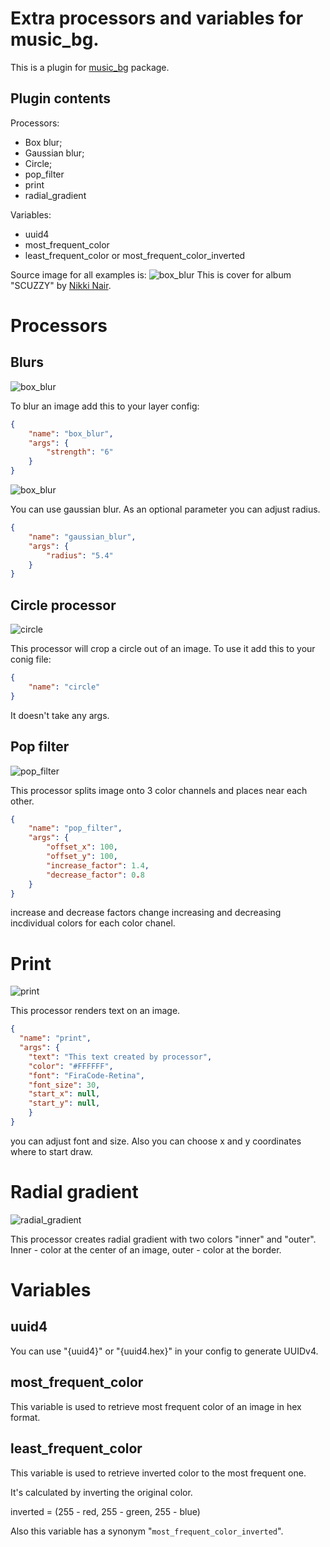 # Extra processors and variables for music_bg.

This is a plugin for [music_bg](https://github.com/music-bg/music_bg) package.

## Plugin contents

Processors:
* Box blur;
* Gaussian blur;
* Circle;
* pop_filter
* print
* radial_gradient

Variables:
* uuid4
* most_frequent_color
* least_frequent_color or most_frequent_color_inverted


Source image for all examples is:
![box_blur](https://raw.githubusercontent.com/music-bg/music_bg_extra/master/images/src.png)
This is cover for album "SCUZZY" by [Nikki Nair](https://open.spotify.com/artist/27JCep1zDO3K8GY50trDo6?si=sQZBGPUGSByvyzZY45AduA&dl_branch=1).

# Processors
## Blurs

![box_blur](https://raw.githubusercontent.com/music-bg/music_bg_extra/master/images/box_blur.png)

To blur an image add this to your layer config:
```json
{
    "name": "box_blur",
    "args": {
        "strength": "6"
    }
}
```

![box_blur](https://raw.githubusercontent.com/music-bg/music_bg_extra/master/images/gaussian_blur.png)

You can use gaussian blur.
As an optional parameter you
can adjust radius.
```json
{
    "name": "gaussian_blur",
    "args": {
        "radius": "5.4"
    }
}
```

## Circle processor

![circle](https://raw.githubusercontent.com/music-bg/music_bg_extra/master/images/circle.png)

This processor will crop a circle
out of an image.
To use it add this to your conig file:
```json
{
    "name": "circle"
}
```

It doesn't take any args.

## Pop filter

![pop_filter](https://raw.githubusercontent.com/music-bg/music_bg_extra/master/images/pop_filter.png)

This processor splits image onto 3 color channels and places near each other.

```json
{
    "name": "pop_filter",
    "args": {
        "offset_x": 100,
        "offset_y": 100,
        "increase_factor": 1.4,
        "decrease_factor": 0.8
    }
}
```
increase and decrease factors change
increasing and decreasing incdividual colors for each color chanel.

# Print

![print](https://raw.githubusercontent.com/music-bg/music_bg_extra/master/images/print_processor.png)

This processor renders text on an image.

```json
{
  "name": "print",
  "args": {
    "text": "This text created by processor",
    "color": "#FFFFFF",
    "font": "FiraCode-Retina",
    "font_size": 30,
    "start_x": null,
    "start_y": null,
    }
}
```

you can adjust font and size.
Also you can choose x and y coordinates where to
start draw.


# Radial gradient
![radial_gradient](https://raw.githubusercontent.com/music-bg/music_bg_extra/master/images/radial_gradient.png)

This processor creates radial gradient with
two colors "inner" and "outer".
Inner - color at the center of an image,
outer - color at the border.

# Variables

## uuid4
You can use "{uuid4}" or "{uuid4.hex}" in your config to generate
UUIDv4.


## most_frequent_color

This variable is used to retrieve
most frequent color of an image in
hex format.

## least_frequent_color

This variable is used to retrieve
inverted color to the most frequent one.

It's calculated by inverting the
original color.

inverted = (255 - red, 255 - green, 255 - blue)

Also this variable has a synonym "`most_frequent_color_inverted`".
